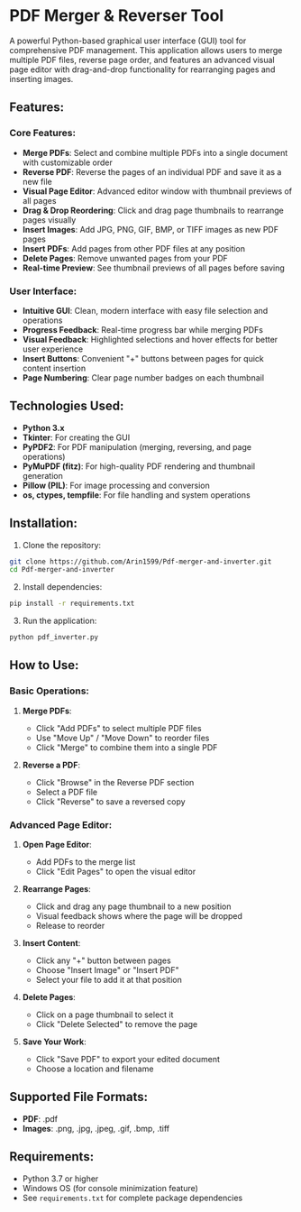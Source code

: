 # PDF Merger & Reverser Tool

A powerful Python-based graphical user interface (GUI) tool for comprehensive PDF management. This application allows users to merge multiple PDF files, reverse page order, and features an advanced visual page editor with drag-and-drop functionality for rearranging pages and inserting images.

## Features:

### Core Features:
- **Merge PDFs**: Select and combine multiple PDFs into a single document with customizable order
- **Reverse PDF**: Reverse the pages of an individual PDF and save it as a new file
- **Visual Page Editor**: Advanced editor window with thumbnail previews of all pages
- **Drag & Drop Reordering**: Click and drag page thumbnails to rearrange pages visually
- **Insert Images**: Add JPG, PNG, GIF, BMP, or TIFF images as new PDF pages
- **Insert PDFs**: Add pages from other PDF files at any position
- **Delete Pages**: Remove unwanted pages from your PDF
- **Real-time Preview**: See thumbnail previews of all pages before saving

### User Interface:
- **Intuitive GUI**: Clean, modern interface with easy file selection and operations
- **Progress Feedback**: Real-time progress bar while merging PDFs
- **Visual Feedback**: Highlighted selections and hover effects for better user experience
- **Insert Buttons**: Convenient "+" buttons between pages for quick content insertion
- **Page Numbering**: Clear page number badges on each thumbnail

## Technologies Used:
- **Python 3.x**
- **Tkinter**: For creating the GUI
- **PyPDF2**: For PDF manipulation (merging, reversing, and page operations)
- **PyMuPDF (fitz)**: For high-quality PDF rendering and thumbnail generation
- **Pillow (PIL)**: For image processing and conversion
- **os, ctypes, tempfile**: For file handling and system operations

## Installation:

1. Clone the repository:
```bash
git clone https://github.com/Arin1599/Pdf-merger-and-inverter.git
cd Pdf-merger-and-inverter
```

2. Install dependencies:
```bash
pip install -r requirements.txt
```

3. Run the application:
```bash
python pdf_inverter.py
```

## How to Use:

### Basic Operations:

1. **Merge PDFs**: 
   - Click "Add PDFs" to select multiple PDF files
   - Use "Move Up" / "Move Down" to reorder files
   - Click "Merge" to combine them into a single PDF

2. **Reverse a PDF**: 
   - Click "Browse" in the Reverse PDF section
   - Select a PDF file
   - Click "Reverse" to save a reversed copy

### Advanced Page Editor:

1. **Open Page Editor**:
   - Add PDFs to the merge list
   - Click "Edit Pages" to open the visual editor

2. **Rearrange Pages**:
   - Click and drag any page thumbnail to a new position
   - Visual feedback shows where the page will be dropped
   - Release to reorder

3. **Insert Content**:
   - Click any "+" button between pages
   - Choose "Insert Image" or "Insert PDF"
   - Select your file to add it at that position

4. **Delete Pages**:
   - Click on a page thumbnail to select it
   - Click "Delete Selected" to remove the page

5. **Save Your Work**:
   - Click "Save PDF" to export your edited document
   - Choose a location and filename

## Supported File Formats:
- **PDF**: .pdf
- **Images**: .png, .jpg, .jpeg, .gif, .bmp, .tiff

## Requirements:
- Python 3.7 or higher
- Windows OS (for console minimization feature)
- See `requirements.txt` for complete package dependencies
